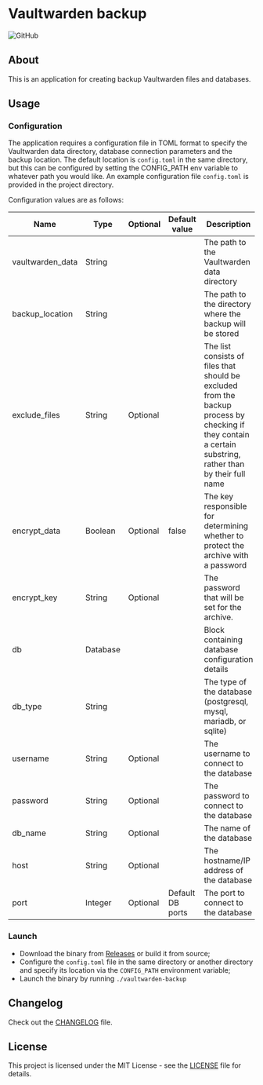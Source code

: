 # Vaultwarden backup

![GitHub](https://img.shields.io/github/license/malinkinsa/vaultwarden-backup)

## About

This is an application for creating backup Vaultwarden files and databases.

## Usage

### Configuration

The application requires a configuration file in TOML format to specify the Vaultwarden data directory, database connection parameters and the backup location. The default location is ```config.toml``` in the same directory, but this can be configured by setting the CONFIG_PATH env variable to whatever path you would like. An example configuration file ```config.toml``` is provided in the project directory.

Configuration values are as follows:

| Name             | Type     | Optional | Default value    | Description                                                                                                                                                |
|------------------|----------|----------|------------------|------------------------------------------------------------------------------------------------------------------------------------------------------------|
| vaultwarden_data | String   |          |                  | The path to the Vaultwarden data directory                                                                                                                 |
| backup_location  | String   |          |                  | The path to the directory where the backup will be stored                                                                                                  |
| exclude_files    | String   | Optional |                  | The list consists of files that should be excluded from the backup process by checking if they contain a certain substring, rather than by their full name |
| encrypt_data     | Boolean  | Optional | false            | The key responsible for determining whether to protect the archive with a password                                                                         |
| encrypt_key      | String   | Optional |                  | The password that will be set for the archive.                                                                                                             |   
| db               | Database |          |                  | Block containing database configuration details                                                                                                            |
| db_type          | String   |          |                  | The type of the database (postgresql, mysql, mariadb, or sqlite)                                                                                           |
| username         | String   | Optional |                  | The username to connect to the database                                                                                                                    |
| password         | String   | Optional |                  | The password to connect to the database                                                                                                                    |
| db_name          | String   | Optional |                  | The name of the database                                                                                                                                   |
| host             | String   | Optional |                  | The hostname/IP address of the database                                                                                                                    |
| port             | Integer  | Optional | Default DB ports | The port to connect to the database                                                                                                                        |

### Launch

- Download the binary from [Releases](https://github.com/malinkinsa/vaultwarden-backup/releases) or build it from source;
- Configure the ```config.toml``` file in the same directory or another directory and specify its location via the ```CONFIG_PATH``` environment variable;
- Launch the binary by running ```./vaultwarden-backup```


## Changelog

Check out the [CHANGELOG](CHANGELOG.md) file.

## License

This project is licensed under the MIT License - see the [LICENSE](LICENSE) file for details.